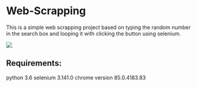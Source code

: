 # Web-Scrapping

This is a simple web scrapping project based on typing the random number in the search box and looping it with clicking the button using selenium. 



<img src="https://user-images.githubusercontent.com/59787504/92299382-80d4e400-ef71-11ea-95b2-4428e676c0f2.gif">

## Requirements:
   python 3.6
   selenium 3.141.0
   chrome version 85.0.4183.83 
   

